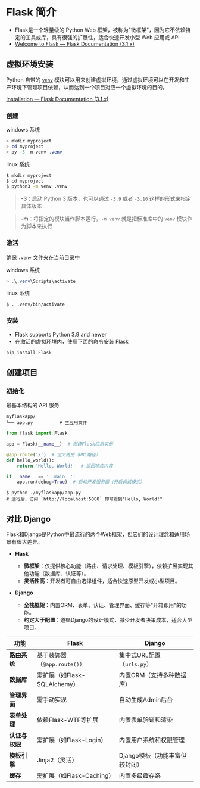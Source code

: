 # Flask 简介

- Flask是一个轻量级的 Python Web 框架，被称为"微框架"，因为它不依赖特定的工具或库，具有很强的扩展性，适合快速开发小型 Web 应用或 API
- [Welcome to Flask — Flask Documentation (3.1.x)](https://flask.palletsprojects.com/en/stable/)

## 虚拟环境安装

Python 自带的 [`venv`](https://docs.python.org/3/library/venv.html#module-venv) 模块可以用来创建虚拟环境，通过虚拟环境可以在开发和生产环境下管理项目依赖，从而达到一个项目对应一个虚拟环境的目的。

[Installation — Flask Documentation (3.1.x)](https://flask.palletsprojects.com/en/stable/installation/) 

### 创建

windows 系统

```powershell
> mkdir myproject
> cd myproject
> py -3 -m venv .venv
```

linux 系统

```bash
$ mkdir myproject
$ cd myproject
$ python3 -m venv .venv
```

> **-3**：启动 Python 3 版本，也可以通过 `-3.9` 或者 `-3.10` 这样的形式来指定具体版本

> **-m**：将指定的模块当作脚本运行，`-m venv` 就是把标准库中的 `venv` 模块作为脚本来执行

### 激活

确保 `.venv` 文件夹在当前目录中

windows 系统

```powershell
> .\.venv\Scripts\activate
```

linux 系统

```bash
$ . .venv/bin/activate
```

### 安装

- Flask supports Python 3.9 and newer
- 在激活的虚拟环境内，使用下面的命令安装 Flask

```bash
pip install Flask
```

## 创建项目

### 初始化

最基本结构的 API 服务

```
myflaskapp/
└── app.py          # 主应用文件
```

```python
from flask import Flask

app = Flask(__name__)  # 创建Flask应用实例

@app.route('/')  # 定义路由（URL路径）
def hello_world():
    return 'Hello, World!'  # 返回响应内容

if __name__ == '__main__':
    app.run(debug=True)  # 启动开发服务器（开启调试模式）
```

```
$ python ./myflaskapp/app.py
# 运行后，访问 `http://localhost:5000` 即可看到"Hello, World!"
```

## 对比 Django

Flask和Django是Python中最流行的两个Web框架，但它们的设计理念和适用场景有很大差异。

- **Flask**

  - **微框架**：仅提供核心功能（路由、请求处理、模板引擎），依赖扩展实现其他功能（数据库、认证等）。
  - **灵活性高**：开发者可自由选择组件，适合快速原型开发或小型项目。
- **Django**

  - **全栈框架**：内置ORM、表单、认证、管理界面、缓存等"开箱即用"的功能。
  - **约定大于配置**：遵循Django的设计模式，减少开发者决策成本，适合大型项目。


| 功能           | Flask                        | Django                         |
| -------------- | ---------------------------- | ------------------------------ |
| **路由系统**   | 基于装饰器（`@app.route()`） | 集中式URL配置（`urls.py`）     |
| **数据库**     | 需扩展（如Flask-SQLAlchemy） | 内置ORM（支持多种数据库）      |
| **管理界面**   | 需手动实现                   | 自动生成Admin后台              |
| **表单处理**   | 依赖Flask-WTF等扩展          | 内置表单验证和渲染             |
| **认证与权限** | 需扩展（如Flask-Login）      | 内置用户系统和权限管理         |
| **模板引擎**   | Jinja2（灵活）               | Django模板（功能丰富但较封闭） |
| **缓存**       | 需扩展（如Flask-Caching）    | 内置多级缓存系                 |

